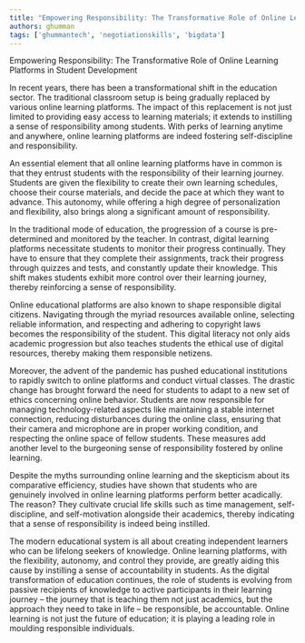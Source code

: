 ```yaml
---
title: "Empowering Responsibility: The Transformative Role of Online Learning Platforms in Student Development"  # Wrap the title in double quotes
authors: ghumman
tags: ['ghummantech', 'negotiationskills', 'bigdata']
---
```


Empowering Responsibility: The Transformative Role of Online Learning Platforms in Student Development
<!-- truncate -->

In recent years, there has been a transformational shift in the education sector. The traditional classroom setup is being gradually replaced by various online learning platforms. The impact of this replacement is not just limited to providing easy access to learning materials; it extends to instilling a sense of responsibility among students. With perks of learning anytime and anywhere, online learning platforms are indeed fostering self-discipline and responsibility.

An essential element that all online learning platforms have in common is that they entrust students with the responsibility of their learning journey. Students are given the flexibility to create their own learning schedules, choose their course materials, and decide the pace at which they want to advance. This autonomy, while offering a high degree of personalization and flexibility, also brings along a significant amount of responsibility.

In the traditional mode of education, the progression of a course is pre-determined and monitored by the teacher. In contrast, digital learning platforms necessitate students to monitor their progress continually. They have to ensure that they complete their assignments, track their progress through quizzes and tests, and constantly update their knowledge. This shift makes students exhibit more control over their learning journey, thereby reinforcing a sense of responsibility.

Online educational platforms are also known to shape responsible digital citizens. Navigating through the myriad resources available online, selecting reliable information, and respecting and adhering to copyright laws becomes the responsibility of the student. This digital literacy not only aids academic progression but also teaches students the ethical use of digital resources, thereby making them responsible netizens.

Moreover, the advent of the pandemic has pushed educational institutions to rapidly switch to online platforms and conduct virtual classes. The drastic change has brought forward the need for students to adapt to a new set of ethics concerning online behavior. Students are now responsible for managing technology-related aspects like maintaining a stable internet connection, reducing disturbances during the online class, ensuring that their camera and microphone are in proper working condition, and respecting the online space of fellow students. These measures add another level to the burgeoning sense of responsibility fostered by online learning.

Despite the myths surrounding online learning and the skepticism about its comparative efficiency, studies have shown that students who are genuinely involved in online learning platforms perform better acadically. The reason? They cultivate crucial life skills such as time management, self-discipline, and self-motivation alongside their academics, thereby indicating that a sense of responsibility is indeed being instilled.

The modern educational system is all about creating independent learners who can be lifelong seekers of knowledge. Online learning platforms, with the flexibility, autonomy, and control they provide, are greatly aiding this cause by instilling a sense of accountability in students. As the digital transformation of education continues, the role of students is evolving from passive recipients of knowledge to active participants in their learning journey – the journey that is teaching them not just academics, but the approach they need to take in life – be responsible, be accountable. Online learning is not just the future of education; it is playing a leading role in moulding responsible individuals.
